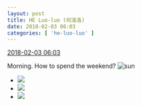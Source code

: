 ```yaml
---
layout: post
title: HE Luo-luo (何洛洛)
date: 2018-02-03 06:03
categories: [ 'he-luo-luo' ]
---
```


<div class="weibo-info">
  <a href="https://weibo.com/6117570574/G1lKd4QdX">2018-02-03 06:03</a>
</div>

Morning. How to spend the weekend? ![sun](https://img.t.sinajs.cn/t4/appstyle/expression/ext/normal/e5/sun.gif)

<!-- more -->

<ul class="weibo-pic-list-1">
  <li class="weibo-pic">
    <a href="http://wx1.sinaimg.cn/mw690/006G0Hz8ly1fo2u47ndm7j32qf3ni4qw.jpg"><img src="http://wx1.sinaimg.cn/thumb150/006G0Hz8ly1fo2u47ndm7j32qf3ni4qw.jpg"/></a>
  </li>
  <li class="weibo-pic">
    <a href="http://wx2.sinaimg.cn/mw690/006G0Hz8ly1fo2u5pn7dmj32qf3ni1l3.jpg"><img src="http://wx2.sinaimg.cn/thumb150/006G0Hz8ly1fo2u5pn7dmj32qf3ni1l3.jpg"/></a>
  </li>
  <li class="weibo-pic">
    <a href="http://wx3.sinaimg.cn/mw690/006G0Hz8ly1fo2u5y8i5jj32qf3nihdz.jpg"><img src="http://wx3.sinaimg.cn/thumb150/006G0Hz8ly1fo2u5y8i5jj32qf3nihdz.jpg"/></a>
  </li>
</ul>
